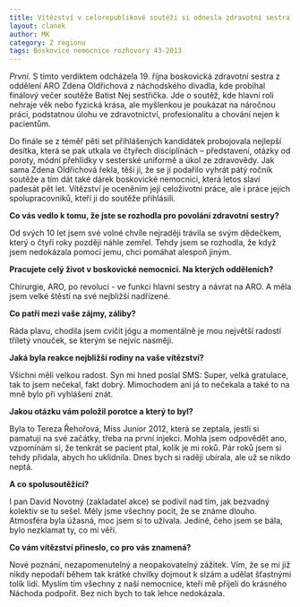 ```yaml
---
title: Vítězství v celorepublikové soutěži si odnesla zdravotní sestra z Boskovic
layout: clanek
author: MK
category: Z regionu
tags: Boskovice nemocnice rozhovory 43-2013
---
```


*První.* S tímto verdiktem odcházela 19. října boskovická zdravotní sestra z oddělení ARO Zdena Oldřichová z náchodského divadla, kde probíhal finálový večer soutěže Batist Nej sestřička. Jde o soutěž, kde hlavní roli nehraje věk nebo fyzická krása, ale myšlenkou je poukázat na náročnou práci, podstatnou úlohu ve zdravotnictví, profesionalitu a chování nejen k pacientům. 

Do finále se z téměř pěti set přihlášených kandidátek probojovala nejlepší desítka, která se pak utkala ve čtyřech disciplínách – představení, otázky od poroty, módní přehlídky v sesterské uniformě a úkol ze zdravovědy. Jak sama Zdena Oldřichová řekla, těší ji, že se jí podařilo vyhrát pátý ročník soutěže a tím dát také dárek boskovické nemocnici, která letos slaví padesát pět let. Vítězství je oceněním její celoživotní práce, ale i práce jejích spolupracovníků, kteří ji do soutěže přihlásili. 

**Co vás vedlo k tomu, že jste se rozhodla pro povolání zdravotní sestry?**

Od svých 10 let jsem své volné chvíle nejraději trávila se svým dědečkem, který o čtyři roky později náhle zemřel. Tehdy jsem se rozhodla, že když jsem nedokázala pomoci jemu, chci pomáhat alespoň jiným. 

**Pracujete celý život v boskovické nemocnici. Na kterých odděleních?**

Chirurgie, ARO, po revoluci - ve funkci hlavní sestry a návrat na ARO. A měla jsem velké štěstí na své nejbližší nadřízené. 

**Co patří mezi vaše zájmy, záliby?**

Ráda plavu, chodila jsem cvičit jógu a momentálně je mou největší radostí tříletý vnouček, se kterým se nejvíc nasměji. 

**Jaká byla reakce nejbližší rodiny na vaše vítězství?**

Všichni měli velkou radost. Syn mi hned poslal SMS: Super, velká gratulace, tak to jsem nečekal, fakt dobrý. Mimochodem ani já to nečekala a také to na mně bylo při vyhlášení znát. 

**Jakou otázku vám položil porotce a který to byl?**

Byla to Tereza Řehořová, Miss Junior 2012, která se zeptala, jestli si pamatuji na své začátky, třeba na první injekci. Mohla jsem odpovědět ano, vzpomínám si, že tenkrát se pacient ptal, kolik je mi roků. Pár roků jsem si tehdy přidala, abych ho uklidnila. Dnes bych si raději ubírala, ale už se nikdo neptá. 

**A co spolusoutěžící?**

I pan David Novotný (zakladatel akce) se podivil nad tím, jak bezvadný kolektiv se tu sešel. Měly jsme všechny pocit, že se známe dlouho. Atmosféra byla úžasná, moc jsem si to užívala. Jediné, čeho jsem se bála, bylo nezklamat ty, co mi věří. 

**Co vám vítězství přineslo, co pro vás znamená?**

Nové poznání, nezapomenutelný a neopakovatelný zážitek. Vím, že se mi již nikdy nepodaří během tak krátké chvilky dojmout k slzám a udělat šťastnými tolik lidí. Myslím tím všechny z naší nemocnice, kteří mě přijeli do krásného Náchoda podpořit. Bez nich bych to tak lehce nedokázala.